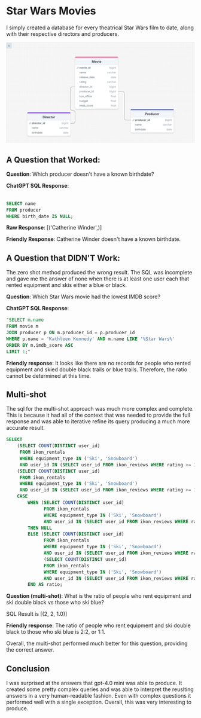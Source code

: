 # Star Wars Movies

I simply created a database for every theatrical Star Wars film to date, along with their respective directors and producers.



<img src="Natural_Language_Proj_Schema_AA.jpg">



## A Question that Worked:

**Question**: Which producer doesn't have a known birthdate?

**ChatGPT SQL Response**:
```sql

SELECT name
FROM producer
WHERE birth_date IS NULL;

```
**Raw Response**: [('Catherine Winder',)]

**Friendly Response**: Catherine Winder doesn't have a known birthdate.




## A Question that DIDN'T Work:
The zero shot method produced the wrong result. The SQL was incomplete and gave me the answer of none when there is at least one user each that rented equipment and skis either a blue or black.



**Question**: Which Star Wars movie had the lowest IMDB score? 

**ChatGPT SQL Response**:

```sql
"SELECT m.name
FROM movie m
JOIN producer p ON m.producer_id = p.producer_id
WHERE p.name = 'Kathleen Kennedy' AND m.name LIKE '%Star Wars%'
ORDER BY m.imdb_score ASC
LIMIT 1;"

```

**Friendly response**: It looks like there are no records for people who rented equipment and skied double black trails or blue trails. Therefore, the ratio cannot be determined at this time.

## Multi-shot
The sql for the multi-shot approach was much more complex and complete. This is because it had all of the context that was needed to provide the full response and was able to iterative refine its query producing a much more accurate result.

```sql
SELECT
    (SELECT COUNT(DISTINCT user_id)
     FROM ikon_rentals
     WHERE equipment_type IN ('Ski', 'Snowboard')
     AND user_id IN (SELECT user_id FROM ikon_reviews WHERE rating >= 1 AND resort_id IN (SELECT resort_id FROM ikon_trails WHERE difficulty = 'Double Black'))) AS double_black_rentals,
    (SELECT COUNT(DISTINCT user_id)
     FROM ikon_rentals
     WHERE equipment_type IN ('Ski', 'Snowboard')
     AND user_id IN (SELECT user_id FROM ikon_reviews WHERE rating >= 1 AND resort_id IN (SELECT resort_id FROM ikon_trails WHERE difficulty = 'Blue'))) AS blue_rentals,
    CASE
        WHEN (SELECT COUNT(DISTINCT user_id)
              FROM ikon_rentals
              WHERE equipment_type IN ('Ski', 'Snowboard')
              AND user_id IN (SELECT user_id FROM ikon_reviews WHERE rating >= 1 AND resort_id IN (SELECT resort_id FROM ikon_trails WHERE difficulty = 'Blue'))) = 0
        THEN NULL
        ELSE (SELECT COUNT(DISTINCT user_id)
              FROM ikon_rentals
              WHERE equipment_type IN ('Ski', 'Snowboard')
              AND user_id IN (SELECT user_id FROM ikon_reviews WHERE rating >= 1 AND resort_id IN (SELECT resort_id FROM ikon_trails WHERE difficulty = 'Double Black'))) * 1.0 /
              (SELECT COUNT(DISTINCT user_id)
              FROM ikon_rentals
              WHERE equipment_type IN ('Ski', 'Snowboard')
              AND user_id IN (SELECT user_id FROM ikon_reviews WHERE rating >= 1 AND resort_id IN (SELECT resort_id FROM ikon_trails WHERE difficulty = 'Blue')))
        END AS ratio;
```

**Question (multi-shot)**: What is the ratio of people who rent equipment and ski double black vs those who ski blue? 

SQL Result is [(2, 2, 1.0)]

**Friendly response**: The ratio of people who rent equipment and ski double black to those who ski blue is 2:2, or 1:1.

Overall, the multi-shot performed much better for this question, providing the correct answer.


## Conclusion
I was surprised at the answers that gpt-4.0 mini was able to produce. It created some pretty complex queries and was able to interpret the reuslting answers in a very human-readable fashion. Even with complex questions it performed well with a single exception. Overall, this was very interesting to produce.
